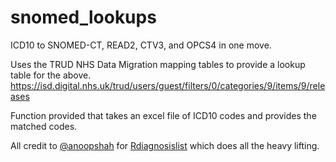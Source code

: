 # snomed_lookups
ICD10 to SNOMED-CT, READ2, CTV3, and OPCS4 in one move.

Uses the TRUD NHS Data Migration mapping tables to provide a lookup table for the above. 
https://isd.digital.nhs.uk/trud/users/guest/filters/0/categories/9/items/9/releases

Function provided that takes an excel file of ICD10 codes and provides the matched codes. 

All credit to [@anoopshah](https://github.com/anoopshah) for [Rdiagnosislist](https://github.com/anoopshah/Rdiagnosislist) which does all the heavy lifting. 
